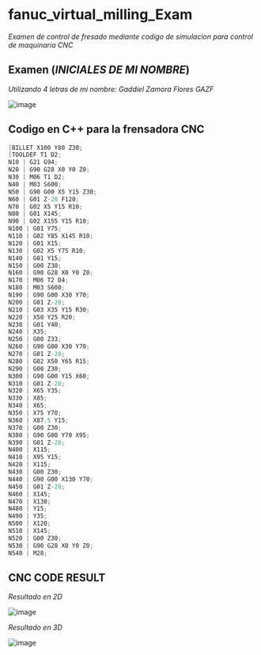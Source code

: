 # fanuc_virtual_milling_Exam
_Examen de control de fresado mediante codigo de simulacion para control de maquinaria CNC_

## Examen (_INICIALES DE MI NOMBRE_)
_Utilizando 4 letras de mi nombre: Gaddiel Zamora Flores_
_GAZF_

![image](https://github.com/Gaddiel0710/fanuc_virtual_milling_Exam/assets/135661300/967ff385-f9fb-42fe-b603-c8d7669625a7)

## Codigo en C++ para la frensadora CNC

```C++
[BILLET X100 Y80 Z30;
[TOOLDEF T1 D2;
N10 | G21 G94;
N20 | G90 G28 X0 Y0 Z0;
N30 | M06 T1 D2;
N40 | M03 S600;
N50 | G90 G00 X5 Y15 Z30;
N60 | G01 Z-20 F120;
N70 | G02 X5 Y15 R10;
N80 | G01 X145;
N90 | G02 X155 Y15 R10;
N100 | G01 Y75;
N110 | G02 Y85 X145 R10;
N120 | G01 X15;
N130 | G02 X5 Y75 R10;
N140 | G01 Y15;
N150 | G00 Z30;
N160 | G90 G28 X0 Y0 Z0;
N170 | M06 T2 D4;
N180 | M03 S600;
N190 | G90 G00 X30 Y70;
N200 | G01 Z-20;
N210 | G03 X35 Y15 R30;
N220 | X50 Y25 R20;
N230 | G01 Y40;
N240 | X35;
N250 | G00 Z33;
N260 | G90 G00 X30 Y70;
N270 | G01 Z-20;
N280 | G02 X50 Y65 R15;
N290 | G00 Z30;
N300 | G90 G00 Y15 X60;
N310 | G01 Z-20;
N320 | X65 Y35;
N330 | X85;
N340 | X65;
N350 | X75 Y70;
N360 | X87.5 Y15;
N370 | G00 Z30;
N380 | G90 G00 Y70 X95;
N390 | G01 Z-20;
N400 | X115;
N410 | X95 Y15;
N420 | X115;
N430 | G00 Z30;
N440 | G90 G00 X130 Y70;
N450 | G01 Z-20;
N460 | X145;
N470 | X130;
N480 | Y15;
N490 | Y35;
N500 | X120;
N510 | X145;
N520 | G00 Z30;
N530 | G90 G28 X0 Y0 Z0;
N540 | M28;
```

## CNC CODE RESULT
_Resultado en 2D_

![image](https://github.com/Gaddiel0710/fanuc_virtual_milling_Exam/assets/135661300/483b5cb2-7e3c-48ed-a533-b28c90cc4707)


_Resultado en 3D_

![image](https://github.com/Gaddiel0710/fanuc_virtual_milling_Exam/assets/135661300/6009a03b-1712-4487-8472-35eb4134d6db)
